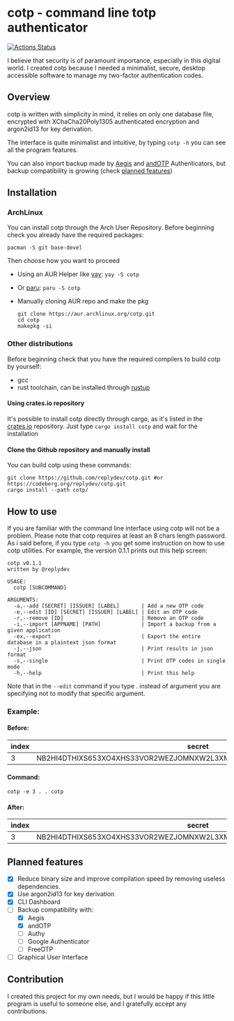 
# cotp - command line totp authenticator
[![Actions Status](https://github.com/replydev/cotp/workflows/Rust/badge.svg)](https://github.com/replydev/cotp/actions)

I believe that security is of paramount importance, especially in this digital world. I created cotp because I needed a minimalist, secure, desktop accessible software to manage my two-factor authentication codes.

## Overview
cotp is written with simplicity in mind, it relies on only one database file, encrypted with XChaCha20Poly1305 authenticated encryption and argon2id13 for key derivation.

The interface is quite minimalist and intuitive, by typing `cotp -h` you can see all the program features.

You can also import backup made by [Aegis](https://github.com/beemdevelopment/Aegis) and [andOTP](https://github.com/andOTP/andOTP) Authenticators, but backup compatibility is growing (check [planned features](#planned-features))

## Installation

### ArchLinux
You can install cotp through the Arch User Repository.
Before beginning check you already have the required packages:

`pacman -S git base-devel`

Then choose how you want to proceed

- Using an AUR Helper like [yay](https://github.com/Jguer/yay): 
`yay -S cotp`
- Or [paru](https://github.com/morganamilo/paru):
`paru -S cotp`
- Manually cloning AUR repo and make the pkg

	```
	git clone https://aur.archlinux.org/cotp.git
	cd cotp
	makepkg -si
	```
### Other distributions

Before beginning check that you have the required compilers to build cotp by yourself:
 - gcc
 - rust toolchain, can be installed through [rustup](https://rustup.rs/)
#### Using crates.io repository

It's possible to install cotp directly through cargo, as it's listed in the [crates.io](https://crates.io/crates/cotp) repository.
Just type `cargo install cotp` and wait for the installation

#### Clone the Github repository and manually install
You can build cotp using these commands:

    git clone https://github.com/replydev/cotp.git #or https://codeberg.org/replydev/cotp.git
    cargo install --path cotp/

## How to use
If you are familiar with the command line interface using cotp will not be a problem.
Please note that cotp requires at least an 8 chars length password.
As i said before, if you type `cotp -h` you get some instruction on how to use cotp utilities.
For example, the version 0.1.1 prints out this help screen:
```
cotp v0.1.1
written by @replydev

USAGE:
  cotp [SUBCOMMAND]

ARGUMENTS:
  -a,--add [SECRET] [ISSUER] [LABEL]       | Add a new OTP code
  -e,--edit [ID] [SECRET] [ISSUER] [LABEL] | Edit an OTP code
  -r,--remove [ID]                         | Remove an OTP code
  -i,--import [APPNAME] [PATH]             | Import a backup from a given application
  -ex,--export                             | Export the entire database in a plaintext json format
  -j,--json                                | Print results in json format
  -s,--single                              | Print OTP codes in single mode
  -h,--help                                | Print this help
```
Note that in the `--edit` command if you type . instead of argument you are specifying not to modify that specific argument.
### Example:
#### Before:
|index|secret|issuer|label|
|--|--|--|--|
|3|NB2HI4DTHIXS653XO4XHS33VOR2WEZJOMNXW2L3XMF2GG2B7OY6WIULXGR3TSV3HLBRVC | Rick | Asley |
#### Command:

    cotp -e 3 . . cotp

#### After:
|index|secret|issuer|label|
|--|--|--|--|
|3|NB2HI4DTHIXS653XO4XHS33VOR2WEZJOMNXW2L3XMF2GG2B7OY6WIULXGR3TSV3HLBRVC | Rick | **cotp** |

## Planned features

 - [x] Reduce binary size and improve compilation speed by removing useless dependencies.
 - [x] Use argon2id13 for key derivation
 - [x] CLI Dashboard
 - [ ] Backup compatibility with:
	 - [x] Aegis
	 - [x] andOTP
	 - [ ] Authy
	 - [ ] Google Authenticator
	 - [ ] FreeOTP
 - [ ] Graphical User Interface 

## Contribution
I created this project for my own needs, but I would be happy if this little program is useful to someone else, and I gratefully accept any contributions.
